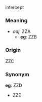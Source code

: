 intercept
### Meaning
+ _adj_: ZZA
    + __eg__: ZZB

### Origin

ZZC

### Synonym

__eg__: ZZD

+ ZZE


